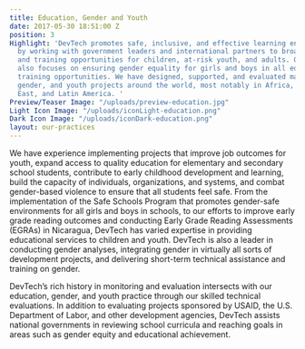 ```yaml
---
title: Education, Gender and Youth
date: 2017-05-30 18:51:00 Z
position: 3
Highlight: 'DevTech promotes safe, inclusive, and effective learning environments
  by working with government leaders and international partners to broaden education
  and training opportunities for children, at-risk youth, and adults. Our practice
  also focuses on ensuring gender equality for girls and boys in all education and
  training opportunities. We have designed, supported, and evaluated major education,
  gender, and youth projects around the world, most notably in Africa, the Middle
  East, and Latin America. '
Preview/Teaser Image: "/uploads/preview-education.jpg"
Light Icon Image: "/uploads/iconLight-education.png"
Dark Icon Image: "/uploads/iconDark-education.png"
layout: our-practices
---
```


We have experience implementing projects that improve job outcomes for youth, expand access to quality education for elementary and secondary school students, contribute to early childhood development and learning, build the capacity of individuals, organizations, and systems, and combat gender-based violence to ensure that all students feel safe. From the implementation of the Safe Schools Program that promotes gender-safe environments for all girls and boys in schools, to our efforts to improve early grade reading outcomes and conducting Early Grade Reading Assessments (EGRAs) in Nicaragua, DevTech has varied expertise in providing educational services to children and youth. DevTech is also a leader in conducting gender analyses, integrating gender in virtually all sorts of development projects, and delivering short-term technical assistance and training on gender. 

DevTech’s rich history in monitoring and evaluation intersects with our education, gender, and youth practice through our skilled technical evaluations. In addition to evaluating projects sponsored by USAID, the U.S. Department of Labor, and other development agencies, DevTech assists national governments in reviewing school curricula and reaching goals in areas such as gender equity and educational achievement.  